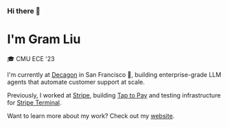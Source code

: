 ### Hi there 👋

# I'm Gram Liu

🎓 CMU ECE '23

I'm currently at [Decagon](https://decagon.ai/) in San Francisco 🌉, building enterprise-grade LLM agents that automate customer support at scale.

Previously, I worked at [Stripe](https://stripe.com/), building [Tap to Pay](https://stripe.com/terminal/tap-to-pay) and testing infrastructure for [Stripe Terminal](https://stripe.com/terminal).

Want to learn more about my work? Check out my [website](https://gramliu.com).<br>
